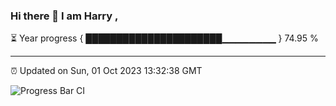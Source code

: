 ### Hi there 👋 I am Harry , 

⏳ Year progress { ██████████████████████▁▁▁▁▁▁▁▁ } 74.95 %

---

⏰ Updated on Sun, 01 Oct 2023 13:32:38 GMT

![Progress Bar CI](https://github.com/duykhang68/duykhang68/workflows/Progress%20Bar%20CI/badge.svg)
